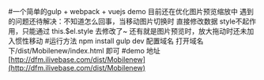 #一个简单的gulp + webpack + vuejs demo
	目前还在优化图片预览缩放中
	遇到的问题还待解决：不知道怎么回事，当移动图片切换时 直接修改数据 style不起作用，只能通过 this.$el.style 去修改了~
	还有就是图片预览时，放大拖动时还未加入惯性移动
#运行方法 
	npm install
	gulp dev
	配置域名 打开域名下/dist/Mobilenew/index.html 即可
#demo 地址
[http://dfm.ilivebase.com/dist/Mobilenew](http://dfm.ilivebase.com/dist/Mobilenew)
